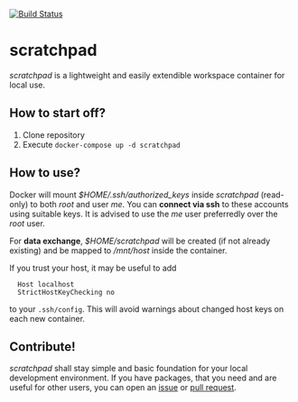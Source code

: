 [![Build Status](https://travis-ci.org/kiliant/scratchpad.svg?branch=master)](https://travis-ci.org/kiliant/scratchpad)

# scratchpad
*scratchpad* is a lightweight and easily extendible workspace container for local use.

## How to start off?

1. Clone repository
2. Execute ```docker-compose up -d scratchpad```

## How to use?
Docker will mount *$HOME/.ssh/authorized_keys* inside *scratchpad* (read-only) to both *root* and user *me*. You can __connect via ssh__ to these accounts using suitable keys. It is advised to use the *me* user preferredly over the *root* user.

For __data exchange__, *$HOME/scratchpad* will be created (if not already existing) and be mapped to */mnt/host* inside the container.

If you trust your host, it may be useful to add
```
  Host localhost
  StrictHostKeyChecking no
 ```
to your `.ssh/config`. This will avoid warnings about changed host keys on each new container.

## Contribute!
*scratchpad* shall stay simple and basic foundation for your local development environment.
If you have packages, that you need and are useful for other users, you can open an [issue](https://github.com/kiliant/scratchpad/issues) or [pull request](https://github.com/kiliant/scratchpad/pulls).

